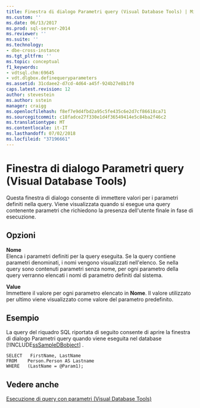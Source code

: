 ```yaml
---
title: Finestra di dialogo Parametri query (Visual Database Tools) | Microsoft Docs
ms.custom: ''
ms.date: 06/13/2017
ms.prod: sql-server-2014
ms.reviewer: ''
ms.suite: ''
ms.technology:
- dbe-cross-instance
ms.tgt_pltfrm: ''
ms.topic: conceptual
f1_keywords:
- vdtsql.chm:69645
- vdt.dlgbox.definequeryparameters
ms.assetid: 31cdaee2-d7cd-4d64-a45f-924b27e8b1f0
caps.latest.revision: 12
author: stevestein
ms.author: sstein
manager: craigg
ms.openlocfilehash: f8ef7e9d4fbd2a95c5fe435c6e2d7cf86618ca71
ms.sourcegitcommit: c18fadce27f330e1d4f36549414e5c84ba2f46c2
ms.translationtype: MT
ms.contentlocale: it-IT
ms.lasthandoff: 07/02/2018
ms.locfileid: "37196661"
---
```

# <a name="query-parameters-dialog-box-visual-database-tools"></a>Finestra di dialogo Parametri query (Visual Database Tools)
  Questa finestra di dialogo consente di immettere valori per i parametri definiti nella query. Viene visualizzata quando si esegue una query contenente parametri che richiedono la presenza dell'utente finale in fase di esecuzione.  
  
## <a name="options"></a>Opzioni  
 **Nome**  
 Elenca i parametri definiti per la query eseguita. Se la query contiene parametri denominati, i nomi vengono visualizzati nell'elenco. Se nella query sono contenuti parametri senza nome, per ogni parametro della query verranno elencati i nomi di parametro definiti dal sistema.  
  
 **Value**  
 Immettere il valore per ogni parametro elencato in **Nome**. Il valore utilizzato per ultimo viene visualizzato come valore del parametro predefinito.  
  
## <a name="example"></a>Esempio  
 La query del riquadro SQL riportata di seguito consente di aprire la finestra di dialogo Parametri query quando viene eseguita nel database [!INCLUDE[ssSampleDBobject](../../includes/sssampledbobject-md.md)] .  
  
```  
SELECT   FirstName, LastName  
FROM    Person.Person AS Lastname  
WHERE   (LastName = @Param1);  
```  
  
## <a name="see-also"></a>Vedere anche  
 [Esecuzione di query con parametri &#40;Visual Database Tools&#41;](visual-database-tools.md)  
  
  
